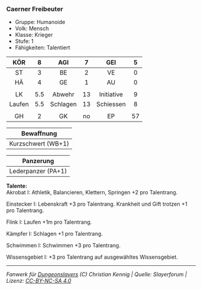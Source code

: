 ### Caerner Freibeuter

- Gruppe: Humanoide
- Volk: Mensch
- Klasse: Krieger
- Stufe: 1
- Fähigkeiten: Talentiert

|  KÖR   |  8  |   AGI    |  7  |    GEI     |  5  |
| :----: | :-: | :------: | :-: | :--------: | :-: |
|   ST   |  3  |    BE    |  2  |     VE     |  0  |
|   HÄ   |  4  |    GE    |  1  |     AU     |  0  |
|        |     |          |     |            |     |
|   LK   | 5.5 |  Abwehr  | 13  | Initiative |  9  |
| Laufen | 5.5 | Schlagen | 13  | Schiessen  |  8  |
|        |     |          |     |            |     |
|   GH   |  2  |    GK    | no  |     EP     | 57  |

|     Bewaffnung     |
| :----------------: |
| Kurzschwert (WB+1) |

|     Panzerung      |
| :----------------: |
| Lederpanzer (PA+1) |

**Talente:**  
Akrobat I: Athletik, Balancieren, Klettern, Springen +2 pro Talentrang.

Einstecker I: Lebenskraft +3 pro Talentrang. Krankheit und Gift trotzen +1 pro Talentrang.

Flink I: Laufen +1m pro Talentrang.

Kämpfer I: Schlagen +1 pro Talentrang.

Schwimmen I: Schwimmen +3 pro Talentrang.

Wissensgebiet I: +3 pro Talentrang auf ausgewähltes Wissensgebiet.

---

_Fanwerk für [Dungeonslayers](https://www.dungeonslayers.net/) (C) Christian Kennig | Quelle: Slayerforum | Lizenz: [CC-BY-NC-SA 4.0](https://creativecommons.org/licenses/by-nc-sa/4.0/deed.de)_
